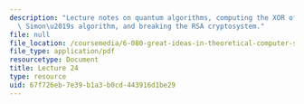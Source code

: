 ```yaml
---
description: "Lecture notes on quantum algorithms, computing the XOR of two bits,\
  \ Simon\u2019s algorithm, and breaking the RSA cryptosystem."
file: null
file_location: /coursemedia/6-080-great-ideas-in-theoretical-computer-science-spring-2008/67f726eb7e39b1a3b0cd443916d1be29_lec24.pdf
file_type: application/pdf
resourcetype: Document
title: Lecture 24
type: resource
uid: 67f726eb-7e39-b1a3-b0cd-443916d1be29
---
```


